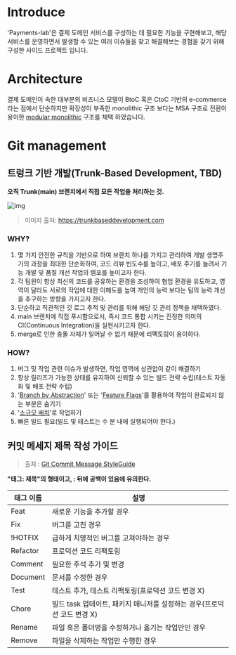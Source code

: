# Introduce
'Payments-lab'은 결제 도메인 서비스를 구성하는 데 필요한 기능을 구현해보고, 해당 서비스를 운영하면서 발생할 수 있는 여러 이슈들을 찾고 해결해보는 경험을 갖기 위해 구성한 사이드 프로젝트 입니다.

# Architecture
결제 도메인이 속한 대부분의 비즈니스 모델이 BtoC 혹은 CtoC 기반의 e-commerce 라는 점에서 단순하지만 확장성이 부족한 monolithic 구조 보다는 MSA 구조로 전환이 용이한 [modular monolithic](https://giljae.com/2022/10/13/Moduler-Monolithic-아키텍처.html) 구조를 채택 하였습니다.

# Git management

## 트렁크 기반 개발(Trunk-Based Development, TBD)

**오직 Trunk(main) 브렌치에서 직접 모든 작업을 처리하는 것.**

![img](https://trunkbaseddevelopment.com/trunk1a.png)

> 이미지 출처: https://trunkbaseddevelopment.com

### WHY?

1. 몇 가지 안전한 규칙을 기반으로 하여 브렌치 하나를 가지고 관리하여 개발 생명주기의 과정을 최대한 단순화하여, 코드 리뷰 빈도수를 높이고, 배포 주기를 늘려서 기능 개발 및 품질 개선 작업의 템포를 높이고자 한다.
2. 각 팀원이 항상 최신의 코드를 공유하는 환경을 조성하여 협업 환경을 유도하고, 영역이 달라도 서로의 작업에 대한 이해도를 높여 개인의 능력 보다는 팀의 능력 개선을 추구하는 방향을 가지고자 한다.
3. 단순하고 직관적인 깃 로그 추적 및 관리를 위해 해당 깃 관리 정책을 채택하였다.
4. main 브렌치에 직접 푸시함으로서, 즉시 코드 통합 시키는 진정한 의미의 CI(Continuous Integration)을 실현시키고자 한다.
5. merge로 인한 충돌 자체가 일어날 수 없기 때문에 리팩토링이 용이하다.

### HOW?

1. 버그 및 작업 관련 이슈가 발생하면, 작업 영역에 상관없이 같이 해결하기
2. 항상 릴리즈가 가능한 상태를 유지하여 신뢰할 수 있는 빌드 전략 수립(테스트 자동화 및 배포 전략 수립)
3. '[Branch by Abstraction](https://trunkbaseddevelopment.com/branch-by-abstraction/)' 또는 '[Feature Flags](https://martinfowler.com/articles/feature-toggles.html)'를 활용하여 작업이 완료되지 않는 부분은 숨기기
4. '[소규모 배치](https://cloud.google.com/architecture/devops/devops-process-working-in-small-batches?hl=ko)'로 작업하기
5. 빠른 빌드 필요(빌드 및 테스트는 수 분 내에 실행되어야 한다.)

## 커밋 메세지 제목 작성 가이드

> 출처 : [Git Commit Message StyleGuide](https://github.com/slashsbin/styleguide-git-commit-message#message-subjectfirst-line)

**"태그: 제목"의 형태이고, : 뒤에 공백이 있음에 유의한다.**

| 태그 이름 | 설명                                                         |
| --------- | ------------------------------------------------------------ |
| Feat      | 새로운 기능을 추가할 경우                                    |
| Fix       | 버그를 고친 경우                                             |
| !HOTFIX   | 급하게 치명적인 버그를 고쳐야하는 경우                       |
| Refactor  | 프로덕션 코드 리팩토링                                       |
| Comment   | 필요한 주석 추가 및 변경                                     |
| Document  | 문서를 수정한 경우                                           |
| Test      | 테스트 추가, 테스트 리팩토링(프로덕션 코드 변경 X)           |
| Chore     | 빌드 task 업데이트, 패키지 매니저를 설정하는 경우(프로덕션 코드 변경 X) |
| Rename    | 파일 혹은 폴더명을 수정하거나 옮기는 작업만인 경우           |
| Remove    | 파일을 삭제하는 작업만 수행한 경우                           |